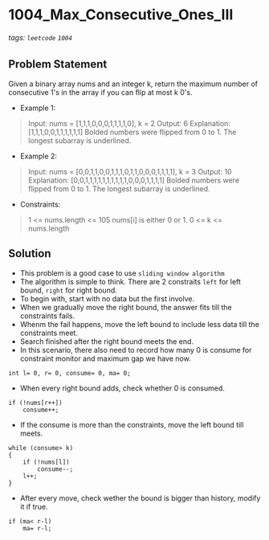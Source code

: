 # 1004_Max_Consecutive_Ones_III
###### tags: `leetcode` `1004`
## Problem Statement
Given a binary array nums and an integer k, return the maximum number of consecutive 1's in the array if you can flip at most k 0's.

- Example 1:

> Input: nums = [1,1,1,0,0,0,1,1,1,1,0], k = 2
Output: 6
Explanation: [1,1,1,0,0,1,1,1,1,1,1]
Bolded numbers were flipped from 0 to 1. The longest subarray is underlined.
- Example 2:

> Input: nums = [0,0,1,1,0,0,1,1,1,0,1,1,0,0,0,1,1,1,1], k = 3
Output: 10
Explanation: [0,0,1,1,1,1,1,1,1,1,1,1,0,0,0,1,1,1,1]
Bolded numbers were flipped from 0 to 1. The longest subarray is underlined.
 

- Constraints:

> 1 <= nums.length <= 105
nums[i] is either 0 or 1.
0 <= k <= nums.length
## Solution
- This problem is a good case to use ```sliding window algorithm```
- The algorithm is simple to think. There are 2 constraits ```left``` for left bound, ```right``` for right bound.
- To begin with, start with no data but the first involve. 
- When we gradually move the right bound, the answer fits till the constraints fails.
- Whenm the fail happens, move the left bound to include less data till the constraints meet.
- Search finished after the right bound meets the end.
- In this scenario, there also need to record how many 0 is consume for constraint monitor and maximum gap we have now.
```cpp=
int l= 0, r= 0, consume= 0, ma= 0;
```
- When every right bound adds, check whether 0 is consumed.

```cpp=
if (!nums[r++])
    consume++;
```
- If the consume is more than the constraints, move the left bound till meets.

```cpp=
while (consume> k)
{
    if (!nums[l])
        consume--;
    l++;
}
```
- After every move, check wether the bound is bigger than history, modify it if true.

```cpp=
if (ma< r-l)
    ma= r-l;
```